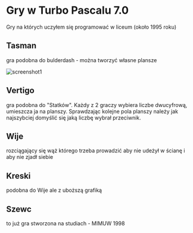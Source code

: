Gry w Turbo Pascalu 7.0
====================

Gry na których uczyłem się programować w liceum (około 1995 roku)

Tasman
---------------------

gra podobna do bulderdash - można tworzyć własne plansze

![screenshot1](http://radgost.com/pagelayout/radgost/images/radgost_logo.png)


Vertigo
---------------------

gra podobna do "Statków". Każdy z 2 graczy wybiera liczbe dwucyfrową, umieszcza ja na planszy. Sprawdzając kolejne pola planszy należy 
jak najszybciej domyślić się jaką liczbę wybrał przeciwnik.


Wije
---------------------

rozciągający się wąż którego trzeba prowadzić aby nie udeżył w ścianę i aby nie zjadł siebie


Kreski
---------------------

podobna do Wije ale z uboższą grafiką


Szewc
---------------------

to już gra stworzona na studiach - MIMUW 1998 

